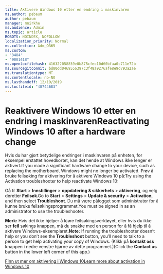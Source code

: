```yaml
---
title: Aktivere Windows 10 etter en endring i maskinvaren
ms.author: pebaum
author: pebaum
manager: mnirkhe
ms.audience: Admin
ms.topic: article
ROBOTS: NOINDEX, NOFOLLOW
localization_priority: Normal
ms.collection: Adm_O365
ms.custom:
- "3484"
- "9001418"
ms.openlocfilehash: 416322058859e0b875cfec10d60bfaa0c711e72b
ms.sourcegitcommit: bd80dd0469556397c3f48a9276afe8e9d793a2ae
ms.translationtype: MT
ms.contentlocale: nb-NO
ms.lasthandoff: 12/19/2019
ms.locfileid: "40744683"
---
```

# <a name="reactivating-windows-10-after-a-hardware-change"></a><span data-ttu-id="80bf1-102">Reaktivere Windows 10 etter en endring i maskinvaren</span><span class="sxs-lookup"><span data-stu-id="80bf1-102">Reactivating Windows 10 after a hardware change</span></span>

<span data-ttu-id="80bf1-103">Hvis du har gjort betydelige endringer i maskinvaren på enheten, for eksempel erstattet hovedkortet, kan det hende at Windows ikke lenger er aktivert.</span><span class="sxs-lookup"><span data-stu-id="80bf1-103">If you made a significant hardware change to your device, such as replacing the motherboard, Windows might no longer be activated.</span></span> <span data-ttu-id="80bf1-104">Prøv å bruke feilsøking for aktivering for å aktivere Windows 10 på:</span><span class="sxs-lookup"><span data-stu-id="80bf1-104">Try using the Activation troubleshooter to help reactivate Windows 10:</span></span>

<span data-ttu-id="80bf1-105">Gå til **Start** > **Innstillinger** > **oppdatering & sikkerhets** > **aktivering**, og velg deretter **Feilsøk**.</span><span class="sxs-lookup"><span data-stu-id="80bf1-105">Go to **Start** > **Settings** > **Update & security** > **Activation**, and then select **Troubleshoot**.</span></span> <span data-ttu-id="80bf1-106">Du må være pålogget som administrator for å kunne bruke feilsøkingsprogrammet.</span><span class="sxs-lookup"><span data-stu-id="80bf1-106">You must be signed in as an administrator to use the troubleshooter.</span></span>

<span data-ttu-id="80bf1-107">**Merk:** Hvis det ikke hjelper å kjøre feilsøkingsverktøyet, eller hvis du ikke ser **feil** søkings knappen, må du snakke med en person for å få hjelp til å aktivere Windows-eksemplaret.</span><span class="sxs-lookup"><span data-stu-id="80bf1-107">**Note:** If running the troubleshooter doesn’t help or you don’t see the **Troubleshoot** button, you’ll need to talk to a person to get help activating your copy of Windows.</span></span> <span data-ttu-id="80bf1-108">(Klikk på **kontakt oss** knappen i nedre venstre hjørne av dette programmet.)</span><span class="sxs-lookup"><span data-stu-id="80bf1-108">(Click the **Contact us** button in the lower left corner of this app.)</span></span>

[<span data-ttu-id="80bf1-109">Finn ut mer om aktivering i Windows 10</span><span class="sxs-lookup"><span data-stu-id="80bf1-109">Learn more about activation in Windows 10</span></span>](https://support.microsoft.com/help/12440/windows-10-activate)

